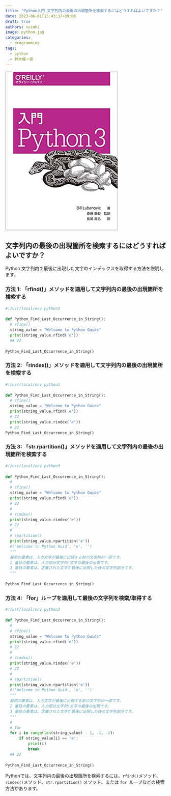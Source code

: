 ```yaml
---
title: "Python入門 文字列内の最後の出現箇所を検索するにはどうすればよいですか？"
date: 2023-06-01T15:43:37+09:00
draft: true
authors: suzuki
image: python.jpg
categories:
  - programming
tags:
  - python
  - 鈴木維一郎
---
```


![](python.jpg)
## 文字列内の最後の出現箇所を検索するにはどうすればよいですか？
Python 文字列内で最後に出現した文字のインデックスを取得する方法を説明します。

### 方法 1: 「rfind()」メソッドを適用して文字列内の最後の出現箇所を検索する

```python
#!/usr/local/env python3

def Python_Find_Last_Occurrence_in_String():
  # rfine()
  string_value = "Welcome to Python Guide"
  print(string_value.rfind('e')) 
  ## 22

Python_Find_Last_Occurrence_in_String()

```


### 方法 2: 「rindex()」メソッドを適用して文字列内の最後の出現箇所を検索する
```python
#!/usr/local/env python3

def Python_Find_Last_Occurrence_in_String():
  # rfine()
  string_value = "Welcome to Python Guide"
  print(string_value.rfind('e')) 
  # 22
  print(string_value.rindex('e'))
  # 22
Python_Find_Last_Occurrence_in_String()

```
### 方法 3: 「str.rpartition()」メソッドを適用して文字列内の最後の出現箇所を検索する
```python
#!/usr/local/env python3

def Python_Find_Last_Occurrence_in_String():
  #
  # rfine()
  string_value = "Welcome to Python Guide"
  print(string_value.rfind('e')) 
  # 22
  #
  # rindex()
  print(string_value.rindex('e'))
  # 22
  #
  # rpartition()
  print(string_value.rpartition('e'))
  #('Welcome to Python Guid', 'e', '')
  """
  最初の要素は、入力文字が最後に出現する前の文字列の一部です。
  2 番目の要素は、入力部分文字列/文字の最後の出現です。
  3 番目の要素は、定義された文字が最後に出現した後の文字列部分です。
  """

Python_Find_Last_Occurrence_in_String()

```

### 方法 4: 「for」ループを適用して最後の文字列を検索/取得する

```python
#!/usr/local/env python3

def Python_Find_Last_Occurrence_in_String():
  #
  # rfine()
  string_value = "Welcome to Python Guide"
  print(string_value.rfind('e')) 
  # 22
  #
  # rindex()
  print(string_value.rindex('e'))
  # 22
  #
  # rpartition()
  print(string_value.rpartition('e'))
  #('Welcome to Python Guid', 'e', '')
  """
  最初の要素は、入力文字が最後に出現する前の文字列の一部です。
  2 番目の要素は、入力部分文字列/文字の最後の出現です。
  3 番目の要素は、定義された文字が最後に出現した後の文字列部分です。
  """
  #
  # for
  for i in range(len(string_value) - 1, -1, -1):
      if string_value[i] == 'e':
          print(i)
          break
  ## 22

Python_Find_Last_Occurrence_in_String()

```

Pythonでは、文字列内の最後の出現箇所を検索するには、`rfind()`メソッド、`rindex()`メソッド、`str.rpartition()` メソッド、または `for `ループなどの検索方法があります。



